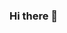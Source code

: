 ### Hi there 👋

<!--
**darwin2410-py/darwin2410-py** is a ✨ _special_ ✨ repository because its `README.md` (this file) appears on your GitHub profile.

Here are some ideas to get you started:
🌱 I’m currently learning Data Science
How to reach me:
<a href="https://www.linkedin.com/in/darwin-tan/" target="blank"><img align="center" src="https://raw.githubusercontent.com/rahuldkjain/github-profile-readme-generator/master/src/images/icons/Social/linked-in-alt.svg" alt="Darwin" height="30" width="40" /></a>

<p>&nbsp;<img align="center" src="https://github-readme-stats.vercel.app/api?username=darwin2410-py&show_icons=true&locale=en" alt="darwin2410-py" /></p>
